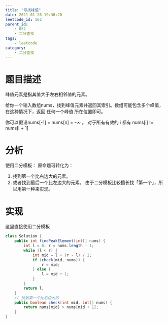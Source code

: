 ```yaml
---
title: "寻找峰值"
date: 2021-01-26 19:36:20
leetcode_id: 162
parent_id: 
    - 852
    - 二分查找
tags:
    - leetcode
category:
    - 二分查找
---
```



# 题目描述
峰值元素是指其值大于左右相邻值的元素。

给你一个输入数组nums，找到峰值元素并返回其索引。数组可能包含多个峰值，在这种情况下，返回 任何一个峰值 所在位置即可。

你可以假设nums[-1] = nums[n] = -∞ 。
对于所有有效的 i 都有 nums[i] != nums[i + 1]


# 分析
使用二分模板：
原命题可转化为：
1. 找到第一个比右边大的元素。
2. 或者找到最后一个比左边大的元素。
由于二分模板比较擅长找「第一个」，所以用第一种来实现。



# 实现

这里直接使用二分模板
```java
class Solution {
    public int findPeakElement(int[] nums) {
        int l = 0, r = nums.length - 1;
        while (l < r) {
            int mid = l + (r - l) / 2;
            if (check(mid, nums)) {
                r = mid;
            } else {
                l = mid + 1;
            }
        }
        return l;
    }
    // 找到第一个比右边大的
    public boolean check(int mid, int[] nums) {
        return nums[mid] > nums[mid + 1];
    }
}
```